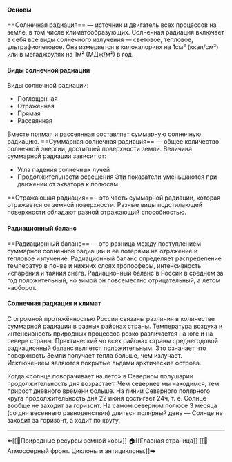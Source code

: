 #### Основы
==Солнечная радиация== — источник и двигатель всех процессов на земле, в том числе климатообразующих.
Солнечная радиация включает в себя все виды солнечного излучения — световое, тепловое, ультрафиолетовое.
Она измеряется в килокалориях на 1см² (ккал/см²) или в мегаджоулях на 1м² (МДж/м²) в год.

#### Виды солнечной радиации
Виды солнечной радиации:
- Поглощенная
- Отраженная
- Прямая
- Рассеянная

Вместе прямая и рассеянная составляет суммарную солнечную радиацию.
==Суммарная солнечная радиация== — общее количество солнечной энергии, достигшей поверхности земли.
Величина суммарной радиации зависит от:
- Угла падения солнечных лучей
- Продолжительности освещения
Эти показатели уменьшаются при движении от экватора к полюсам.

==Отражающая радиация== - это часть суммарной радиации, которая отражается от земной поверхности.
Разные виды подстилающей поверхности обладают разной отражающий способностью.

#### Радиационный баланс
==Радиационный баланс== — это разница между поступлением суммарной солнечной радиации и её потерями на отражение и тепловое излучение.
Радиационный баланс определяет распределение температур в почве и нижних слоях тропосферы, интенсивность испарения и таяния снега.
Радиационный баланс в России в среднем за год положительный, но зимой он повсеместно отрицательный, а летом наоборот.

#### Солнечная радиация и климат
С огромной протяжённостью России связаны различия в количестве суммарной радиации в разных районах страны. Температура воздуха и интенсивность природных процессов резко различается на юге и на севере страны. Практический чо всех районах страны среднегодовой радиационный баланс является положительным. Это означает что поверхность Земли получает тепла больше, чем излучает. Исключением являются покрытые льдами арктические острова.

Когда «солнце поворачивает на лето» в Северном полушарии продолжительность дня возрастает. Чем севернее мы находимся, тем прирост дневного времени больше. На линии Северного полярного круга продолжительность дня 22 июня достигает 24ч, т. е. Солнце вообще не заходит за горизонт. На самом северном полюсе 3 месяца (со дня весеннего равноденствия) длиться полярный день — Солнце не заходит за горизонт, а ходит по кругу.

---
⬅️[[📒Природные ресурсы земной коры]]
🏠[[Главная страница]]
[[📒Атмосферный фронт. Циклоны и антициклоны.]]➡️